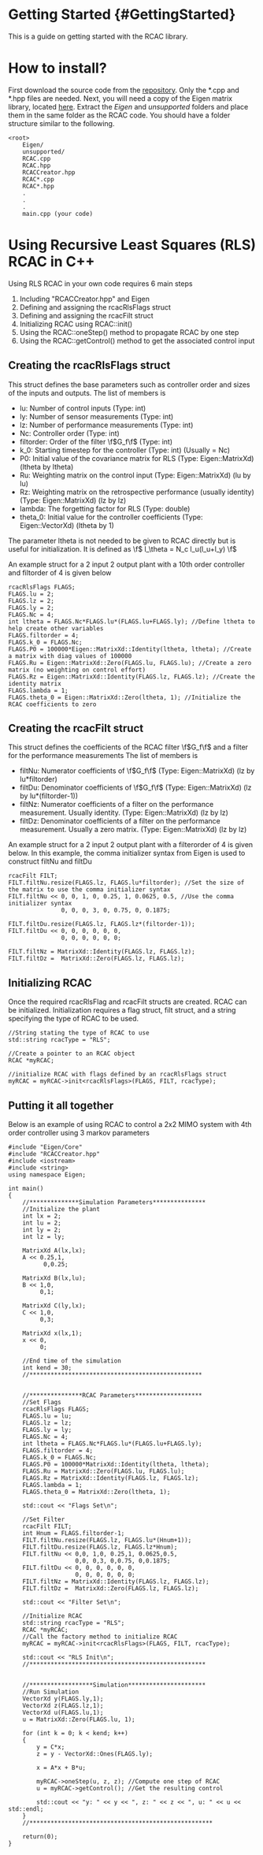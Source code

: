 Getting Started {#GettingStarted}
===============
This is a guide on getting started with the RCAC library.

How to install?
===============
First download the source code from the [repository](https://github.com/mohseninima/RCAC_cpp).
Only the *.cpp and *.hpp files are needed. Next, you will need a copy of the Eigen matrix library,
located [here](http://eigen.tuxfamily.org/). Extract the *Eigen* and *unsupported* folders and place them in the same folder as the RCAC code.
You should have a folder structure similar to the following.

~~~~~~~~~~~~~~~~~~~
<root>
    Eigen/
    unsupported/
    RCAC.cpp
    RCAC.hpp
    RCACCreator.hpp
    RCAC*.cpp
    RCAC*.hpp
    .
    .
    .
    main.cpp (your code)
~~~~~~~~~~~~~~~~~~~

Using Recursive Least Squares (RLS) RCAC in C++
=========================================
Using RLS RCAC in your own code requires 6 main steps

1. Including "RCACCreator.hpp" and Eigen
2. Defining and assigning the rcacRlsFlags struct
3. Defining and assigning the rcacFilt struct
4. Initializing RCAC using RCAC::init()
5. Using the RCAC::oneStep() method to propagate RCAC by one step
6. Using the RCAC::getControl() method to get the associated control input

Creating the rcacRlsFlags struct
--------------------------------
This struct defines the base parameters such as controller order and sizes of the inputs and outputs.
The list of members is
* lu: Number of control inputs (Type: int)
* ly: Number of sensor measurements (Type: int)
* lz: Number of performance measurements (Type: int)
* Nc: Controller order (Type: int)
* filtorder: Order of the filter \f$G_f\f$ (Type: int)
* k_0: Starting timestep for the controller (Type: int) (Usually = Nc)
* P0: Initial value of the covariance matrix for RLS (Type: Eigen::MatrixXd) (ltheta by ltheta)
* Ru: Weighting matrix on the control input (Type: Eigen::MatrixXd) (lu by lu)
* Rz: Weighting matrix on the retrospective performance (usually identity) (Type: Eigen::MatrixXd) (lz by lz)
* lambda: The forgetting factor for RLS (Type: double)
* theta_0: Initial value for the controller coefficients (Type: Eigen::VectorXd) (ltheta by 1)

The parameter ltheta is not needed to be given to RCAC directly but is useful for initialization. It is defined as
\f$ l_\theta = N_c l_u(l_u+l_y) \f$

An example struct for a 2 input 2 output plant with a 10th order controller and filtorder of 4 is given below
~~~~~~~~~~~~~~~~~~~{.cpp}
rcacRlsFlags FLAGS;
FLAGS.lu = 2;
FLAGS.lz = 2;
FLAGS.ly = 2;
FLAGS.Nc = 4;
int ltheta = FLAGS.Nc*FLAGS.lu*(FLAGS.lu+FLAGS.ly); //Define ltheta to help create other variables
FLAGS.filtorder = 4;
FLAGS.k_0 = FLAGS.Nc;
FLAGS.P0 = 100000*Eigen::MatrixXd::Identity(ltheta, ltheta); //Create a matrix with diag values of 100000
FLAGS.Ru = Eigen::MatrixXd::Zero(FLAGS.lu, FLAGS.lu); //Create a zero matrix (no weighting on control effort)
FLAGS.Rz = Eigen::MatrixXd::Identity(FLAGS.lz, FLAGS.lz); //Create the identity matrix
FLAGS.lambda = 1;
FLAGS.theta_0 = Eigen::MatrixXd::Zero(ltheta, 1); //Initialize the RCAC coefficients to zero
~~~~~~~~~~~~~~~~~~~


Creating the rcacFilt struct
--------------------------------
This struct defines the coefficients of the RCAC filter \f$G_f\f$ and a filter for the performance measurements
The list of members is
* filtNu: Numerator coefficients of \f$G_f\f$ (Type: Eigen::MatrixXd) (lz by lu*filtorder)
* filtDu: Denominator coefficients of \f$G_f\f$ (Type: Eigen::MatrixXd) (lz by lu*(filtorder-1))
* filtNz: Numerator coefficients of a filter on the performance measurement. Usually identity. (Type: Eigen::MatrixXd) (lz by lz)
* filtDz: Denominator coefficients of a filter on the performance measurement. Usually a zero matrix. (Type: Eigen::MatrixXd) (lz by lz)

An example struct for a 2 input 2 output plant with a filterorder of 4 is given below. In this example, the comma initializer
syntax from Eigen is used to construct filtNu and filtDu
~~~~~~~~~~~~~~~~~~~{.cpp}
rcacFilt FILT;
FILT.filtNu.resize(FLAGS.lz, FLAGS.lu*filtorder); //Set the size of the matrix to use the comma initializer syntax
FILT.filtNu << 0, 0, 1, 0, 0.25, 1, 0.0625, 0.5, //Use the comma initializer syntax
               0, 0, 0, 3, 0, 0.75, 0, 0.1875;

FILT.filtDu.resize(FLAGS.lz, FLAGS.lz*(filtorder-1));
FILT.filtDu << 0, 0, 0, 0, 0, 0,
               0, 0, 0, 0, 0, 0;

FILT.filtNz = MatrixXd::Identity(FLAGS.lz, FLAGS.lz);
FILT.filtDz =  MatrixXd::Zero(FLAGS.lz, FLAGS.lz);
~~~~~~~~~~~~~~~~~~~


Initializing RCAC
-----------------
Once the required rcacRlsFlag and rcacFilt structs are created. RCAC can be initialized.
Initialization requires a flag struct, filt struct, and a string specifying the type of RCAC to be used.

~~~~~~~~~~~~~~~~~~~{.cpp}
//String stating the type of RCAC to use
std::string rcacType = "RLS";

//Create a pointer to an RCAC object
RCAC *myRCAC;

//initialize RCAC with flags defined by an rcacRlsFlags struct
myRCAC = myRCAC->init<rcacRlsFlags>(FLAGS, FILT, rcacType);
~~~~~~~~~~~~~~~~~~~


Putting it all together
------------------------
Below is an example of using RCAC to control a 2x2 MIMO system with 4th order controller using 3 markov parameters

~~~~~~~~~~~~~~~~~~~{.cpp}
#include "Eigen/Core"
#include "RCACCreator.hpp"
#include <iostream>
#include <string>
using namespace Eigen;

int main()
{
    //**************Simulation Parameters***************
    //Initialize the plant
    int lx = 2;
    int lu = 2;
    int ly = 2;
    int lz = ly;

    MatrixXd A(lx,lx);
    A << 0.25,1,
          0,0.25;

    MatrixXd B(lx,lu);
    B << 1,0,
         0,1;

    MatrixXd C(ly,lx);
    C << 1,0,
         0,3;

    MatrixXd x(lx,1);
    x << 0,
         0;

    //End time of the simulation
    int kend = 30;
    //*************************************************


    //***************RCAC Parameters*******************
    //Set Flags
    rcacRlsFlags FLAGS;
    FLAGS.lu = lu;
    FLAGS.lz = lz;
    FLAGS.ly = ly;
    FLAGS.Nc = 4;
    int ltheta = FLAGS.Nc*FLAGS.lu*(FLAGS.lu+FLAGS.ly);
    FLAGS.filtorder = 4;
    FLAGS.k_0 = FLAGS.Nc;
    FLAGS.P0 = 100000*MatrixXd::Identity(ltheta, ltheta);
    FLAGS.Ru = MatrixXd::Zero(FLAGS.lu, FLAGS.lu);
    FLAGS.Rz = MatrixXd::Identity(FLAGS.lz, FLAGS.lz);
    FLAGS.lambda = 1;
    FLAGS.theta_0 = MatrixXd::Zero(ltheta, 1);

    std::cout << "Flags Set\n"; 

    //Set Filter
    rcacFilt FILT;
    int Hnum = FLAGS.filtorder-1;
    FILT.filtNu.resize(FLAGS.lz, FLAGS.lu*(Hnum+1));
    FILT.filtDu.resize(FLAGS.lz, FLAGS.lz*Hnum);
    FILT.filtNu << 0,0, 1,0, 0.25,1, 0.0625,0.5,
                   0,0, 0,3, 0,0.75, 0,0.1875; 
    FILT.filtDu << 0, 0, 0, 0, 0, 0,
                   0, 0, 0, 0, 0, 0;
    FILT.filtNz = MatrixXd::Identity(FLAGS.lz, FLAGS.lz);
    FILT.filtDz =  MatrixXd::Zero(FLAGS.lz, FLAGS.lz);

    std::cout << "Filter Set\n"; 

    //Initialize RCAC
    std::string rcacType = "RLS";
    RCAC *myRCAC;
    //Call the factory method to initialize RCAC
    myRCAC = myRCAC->init<rcacRlsFlags>(FLAGS, FILT, rcacType);

    std::cout << "RLS Init\n"; 
    //**************************************************


    //******************Simulation**********************
    //Run Simulation
    VectorXd y(FLAGS.ly,1);
    VectorXd z(FLAGS.lz,1);
    VectorXd u(FLAGS.lu,1);
    u = MatrixXd::Zero(FLAGS.lu, 1);
    
    for (int k = 0; k < kend; k++)
    {
        y = C*x;
        z = y - VectorXd::Ones(FLAGS.ly);

        x = A*x + B*u;        

        myRCAC->oneStep(u, z, z); //Compute one step of RCAC
        u = myRCAC->getControl(); //Get the resulting control

        std::cout << "y: " << y << ", z: " << z << ", u: " << u << std::endl;
    }
    //****************************************************

    return(0);
}
~~~~~~~~~~~~~~~~~~~